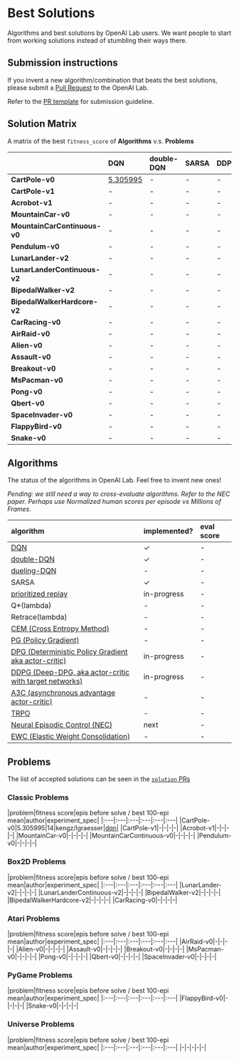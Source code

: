 # <a name="solutions"></a>Best Solutions

Algorithms and best solutions by OpenAI Lab users. We want people to start from working solutions instead of stumbling their ways there.

## Submission instructions

If you invent a new algorithm/combination that beats the best solutions, please submit a [Pull Request](https://github.com/kengz/openai_lab/pulls) to the OpenAI Lab.

Refer to the [PR template](https://github.com/kengz/openai_lab/blob/master/.github/PULL_REQUEST_TEMPLATE.md) for submission guideline.


## Solution Matrix

A matrix of the best `fitness_score` of **Algorithms** v.s. **Problems**

||DQN|double-DQN|SARSA|DDPG|
|:---|:---|:---|:---|:---|
|**CartPole-v0**|[5.305995](https://github.com/kengz/openai_lab/pull/73)|-|-|-|
|**CartPole-v1**|-|-|-|-|
|**Acrobot-v1**|-|-|-|-|
|**MountainCar-v0**|-|-|-|-|
|**MountainCarContinuous-v0**|-|-|-|-|
|**Pendulum-v0**|-|-|-|-|
|**LunarLander-v2**|-|-|-|-|
|**LunarLanderContinuous-v2**|-|-|-|-|
|**BipedalWalker-v2**|-|-|-|-|
|**BipedalWalkerHardcore-v2**|-|-|-|-|
|**CarRacing-v0**|-|-|-|-|
|**AirRaid-v0**|-|-|-|-|
|**Alien-v0**|-|-|-|-|
|**Assault-v0**|-|-|-|-|
|**Breakout-v0**|-|-|-|-|
|**MsPacman-v0**|-|-|-|-|
|**Pong-v0**|-|-|-|-|
|**Qbert-v0**|-|-|-|-|
|**SpaceInvader-v0**|-|-|-|-|
|**FlappyBird-v0**|-|-|-|-|
|**Snake-v0**|-|-|-|-|


## Algorithms

The status of the algorithms in OpenAI Lab. Feel free to invent new ones!

_Pending: we still need a way to cross-evaluate algorithms. Refer to the NEC paper. Perhaps use Normalized human scores per episode vs Millions of Frames._

|algorithm|implemented?|eval score|
|:---|:---|:---|
|[DQN](https://arxiv.org/abs/1312.5602)|✓|-|
|[double-DQN](https://arxiv.org/abs/1509.06461)|✓|-|
|[dueling-DQN](https://arxiv.org/abs/1511.06581)|-|-|
|SARSA|✓|-|
|[prioritized replay](https://arxiv.org/abs/1511.05952)|in-progress|-|
|Q*(lambda)|-|-|
|Retrace(lambda)|-|-|
|[CEM (Cross Entropy Method)](https://en.wikipedia.org/wiki/Cross-entropy_method)|-|-|
|[PG (Policy Gradient)](https://webdocs.cs.ualberta.ca/~sutton/papers/SMSM-NIPS99.pdf)|-|-|
|[DPG (Deterministic Policy Gradient aka actor-critic)](http://jmlr.org/proceedings/papers/v32/silver14.pdf)|in-progress|-|
|[DDPG (Deep-DPG, aka actor-critic with target networks)](https://arxiv.org/abs/1509.02971)|in-progress|-|
|[A3C (asynchronous advantage actor-critic)](https://arxiv.org/pdf/1602.01783.pdf)|-|-|
|[TRPO](https://arxiv.org/abs/1502.05477)|-|-|
|[Neural Episodic Control (NEC)](https://arxiv.org/abs/1703.01988)|next|-|
|[EWC (Elastic Weight Consolidation)](https://arxiv.org/abs/1612.00796)|-|-|


## Problems

The list of accepted solutions can be seen in the [`solution` PRs](https://github.com/kengz/openai_lab/pulls?q=is%3Apr+label%3Asolution+is%3Aclosed)


### Classic Problems

|problem|fitness score|epis before solve / best 100-epi mean|author|experiment_spec|
|:---|:---|:---|:---|:---|:---|
|CartPole-v0|5.305995|14|kengz/lgraesser|[dqn](https://github.com/kengz/openai_lab/pull/73)|
|CartPole-v1|-|-|-|-|
|Acrobot-v1|-|-|-|-|
|MountainCar-v0|-|-|-|-|
|MountainCarContinuous-v0|-|-|-|-|
|Pendulum-v0|-|-|-|-|


### Box2D Problems

|problem|fitness score|epis before solve / best 100-epi mean|author|experiment_spec|
|:---|:---|:---|:---|:---|:---|
|LunarLander-v2|-|-|-|-|
|LunarLanderContinuous-v2|-|-|-|-|
|BipedalWalker-v2|-|-|-|-|
|BipedalWalkerHardcore-v2|-|-|-|-|
|CarRacing-v0|-|-|-|-|


### Atari Problems

|problem|fitness score|epis before solve / best 100-epi mean|author|experiment_spec|
|:---|:---|:---|:---|:---|:---|
|AirRaid-v0|-|-|-|-|
|Alien-v0|-|-|-|-|
|Assault-v0|-|-|-|-|
|Breakout-v0|-|-|-|-|
|MsPacman-v0|-|-|-|-|
|Pong-v0|-|-|-|-|
|Qbert-v0|-|-|-|-|
|SpaceInvader-v0|-|-|-|-|


### PyGame Problems

|problem|fitness score|epis before solve / best 100-epi mean|author|experiment_spec|
|:---|:---|:---|:---|:---|:---|
|FlappyBird-v0|-|-|-|-|
|Snake-v0|-|-|-|-|


### Universe Problems

|problem|fitness score|epis before solve / best 100-epi mean|author|experiment_spec|
|:---|:---|:---|:---|:---|:---|
|-|-|-|-|-|

